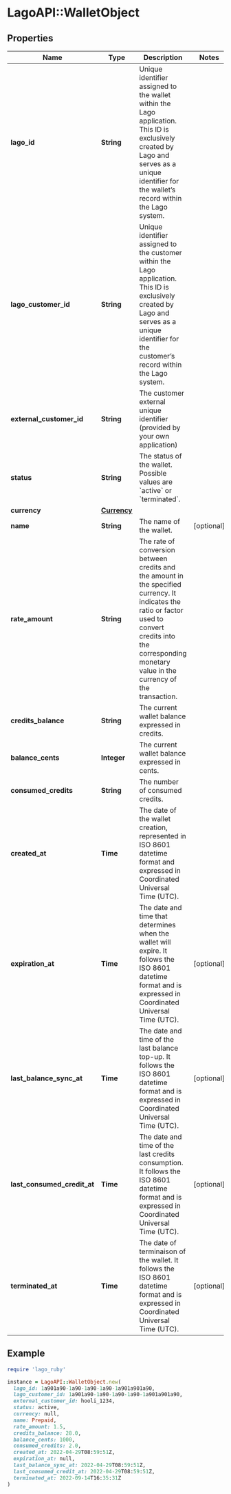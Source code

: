 # LagoAPI::WalletObject

## Properties

| Name | Type | Description | Notes |
| ---- | ---- | ----------- | ----- |
| **lago_id** | **String** | Unique identifier assigned to the wallet within the Lago application. This ID is exclusively created by Lago and serves as a unique identifier for the wallet’s record within the Lago system. |  |
| **lago_customer_id** | **String** | Unique identifier assigned to the customer within the Lago application. This ID is exclusively created by Lago and serves as a unique identifier for the customer’s record within the Lago system. |  |
| **external_customer_id** | **String** | The customer external unique identifier (provided by your own application) |  |
| **status** | **String** | The status of the wallet. Possible values are &#x60;active&#x60; or &#x60;terminated&#x60;. |  |
| **currency** | [**Currency**](Currency.md) |  |  |
| **name** | **String** | The name of the wallet. | [optional] |
| **rate_amount** | **String** | The rate of conversion between credits and the amount in the specified currency. It indicates the ratio or factor used to convert credits into the corresponding monetary value in the currency of the transaction. |  |
| **credits_balance** | **String** | The current wallet balance expressed in credits. |  |
| **balance_cents** | **Integer** | The current wallet balance expressed in cents. |  |
| **consumed_credits** | **String** | The number of consumed credits. |  |
| **created_at** | **Time** | The date of the wallet creation, represented in ISO 8601 datetime format and expressed in Coordinated Universal Time (UTC). |  |
| **expiration_at** | **Time** | The date and time that determines when the wallet will expire. It follows the ISO 8601 datetime format and is expressed in Coordinated Universal Time (UTC). | [optional] |
| **last_balance_sync_at** | **Time** | The date and time of the last balance top-up. It follows the ISO 8601 datetime format and is expressed in Coordinated Universal Time (UTC). | [optional] |
| **last_consumed_credit_at** | **Time** | The date and time of the last credits consumption. It follows the ISO 8601 datetime format and is expressed in Coordinated Universal Time (UTC). | [optional] |
| **terminated_at** | **Time** | The date of terminaison of the wallet. It follows the ISO 8601 datetime format and is expressed in Coordinated Universal Time (UTC). | [optional] |

## Example

```ruby
require 'lago_ruby'

instance = LagoAPI::WalletObject.new(
  lago_id: 1a901a90-1a90-1a90-1a90-1a901a901a90,
  lago_customer_id: 1a901a90-1a90-1a90-1a90-1a901a901a90,
  external_customer_id: hooli_1234,
  status: active,
  currency: null,
  name: Prepaid,
  rate_amount: 1.5,
  credits_balance: 28.0,
  balance_cents: 1000,
  consumed_credits: 2.0,
  created_at: 2022-04-29T08:59:51Z,
  expiration_at: null,
  last_balance_sync_at: 2022-04-29T08:59:51Z,
  last_consumed_credit_at: 2022-04-29T08:59:51Z,
  terminated_at: 2022-09-14T16:35:31Z
)
```

